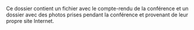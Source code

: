 Ce dossier contient un fichier avec le compte-rendu de la conférence et un dossier avec des photos prises pendant la conférence et provenant de leur propre site Internet.
